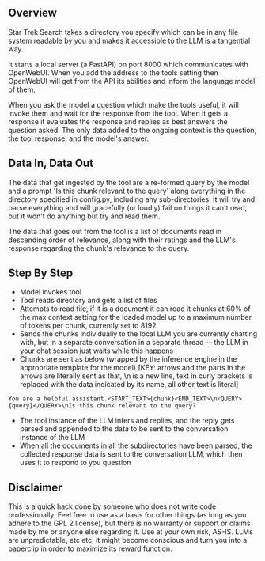 ## Overview

Star Trek Search takes a directory you specify which can be in any file system readable by you and makes it accessible to the LLM is a tangential way.

It starts a local server (a FastAPI) on port 8000 which communicates with OpenWebUI. When you add the address to the tools setting then OpenWebUI will get from the API its abilities and inform the language model of them.

When you ask the model a question which make the tools useful, it will invoke them and wait for the response from the tool. When it gets a response it evaluates the response and replies as best answers the question asked. The only data added to the ongoing context is the question, the tool response, and the model's answer.

## Data In, Data Out

The data that get ingested by the tool are a re-formed query by the model and a prompt 'Is this chunk relevant to the query' along everything in the directory specified in config.py, including any sub-directories. It will try and parse everything and will gracefully (or loudly) fail on things it can't read, but it won't do anything but try and read them.

The data that goes out from the tool is a list of documents read in descending order of relevance, along with their ratings and the LLM's response regarding the chunk's relevance to the query.

## Step By Step

 - Model invokes tool
 - Tool reads directory and gets a list of files
 - Attempts to read file, if it is a document it can read it chunks at 60% of the max context setting for the loaded model up to a maximum number of tokens per chunk, currently set to 8192
 - Sends the chunks individually to the local LLM you are currently chatting with, but in a separate conversation in a separate thread -- the LLM in your chat session just waits while this happens
 - Chunks are sent as below (wrapped by the inference engine in the appropriate template for the model) [KEY: arrows and the parts in the arrows are literally sent as that, \n is a new line, text in curly brackets is replaced with the data indicated by its name, all other text is literal]

```
You are a helpful assistant.<START_TEXT>{chunk}<END_TEXT>\n<QUERY>{query}</QUERY>\nIs this chunk relevant to the query?
```

 - The tool instance of the LLM infers and replies, and the reply gets parsed and appended to the data to be sent to the conversation instance of the LLM
 - When all the documents in all the subdirectories have been parsed, the collected response data is sent to the conversation LLM, which then uses it to respond to you question
 
 ## Disclaimer

This is a quick hack done by someone who does not write code professionally. Feel free to use as a basis for other things (as long as you adhere to the GPL 2 license), but there is no warranty or support or claims made by me or anyone else regarding it. Use at your own risk, AS-IS. LLMs are unpredictable, etc etc, it might become conscious and turn you into a paperclip in order to maximize its reward function. 